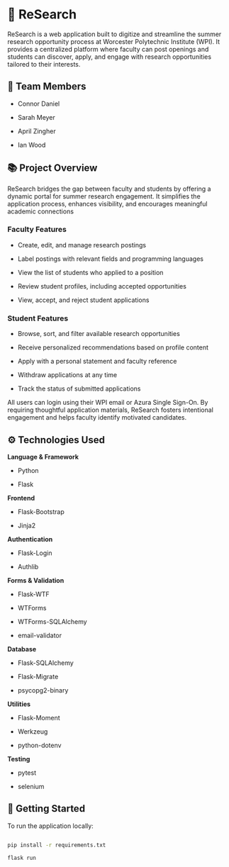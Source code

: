 # 🔬 ReSearch



ReSearch is a web application built to digitize and streamline the summer research opportunity process at Worcester Polytechnic Institute (WPI). It provides a centralized platform where faculty can post openings and students can discover, apply, and engage with research opportunities tailored to their interests.



## 👥 Team Members

- Connor Daniel  

- Sarah Meyer  

- April Zingher  

- Ian Wood  



## 📚 Project Overview



ReSearch bridges the gap between faculty and students by offering a dynamic portal for summer research engagement. It simplifies the application process, enhances visibility, and encourages meaningful academic connections



### Faculty Features

- Create, edit, and manage research postings

- Label postings with relevant fields and programming languages

- View the list of students who applied to a position

- Review student profiles, including accepted opportunities

- View, accept, and reject student applications



### Student Features

- Browse, sort, and filter available research opportunities

- Receive personalized recommendations based on profile content

- Apply with a personal statement and faculty reference

- Withdraw applications at any time

- Track the status of submitted applications



All users can login using their WPI email or Azura Single Sign-On. By requiring thoughtful application materials, ReSearch fosters intentional engagement and helps faculty identify motivated candidates.



## ⚙️ Technologies Used



**Language & Framework**

- Python

- Flask



**Frontend**

- Flask-Bootstrap  

- Jinja2



**Authentication**

- Flask-Login 

- Authlib



**Forms & Validation**

- Flask-WTF

- WTForms

- WTForms-SQLAlchemy

- email-validator



**Database**

- Flask-SQLAlchemy

- Flask-Migrate

- psycopg2-binary



**Utilities**

- Flask-Moment

- Werkzeug

- python-dotenv



**Testing**

- pytest

- selenium



## 🚀 Getting Started



To run the application locally:



```bash

pip install -r requirements.txt

flask run

